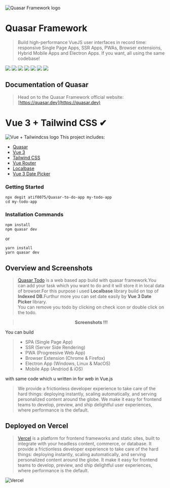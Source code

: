![Quasar Framework logo](https://cdn.quasar.dev/logo-v2/header.png)

# Quasar Framework

> Build high-performance VueJS user interfaces in record time: responsive Single Page Apps, SSR Apps, PWAs, Browser extensions, Hybrid Mobile Apps and Electron Apps. If you want, all using the same codebase!

<img src="https://img.shields.io/npm/v/quasar?label=quasar"> <img src="https://img.shields.io/npm/v/%40quasar/app-webpack?label=@quasar/app-webpack"> <img src="https://img.shields.io/npm/v/%40quasar/app-vite?label=@quasar/app-vite"> <img src="https://img.shields.io/npm/v/%40quasar/cli?label=@quasar/cli"> <img src="https://img.shields.io/npm/v/%40quasar/extras.svg?label=@quasar/extras"> <img src="https://img.shields.io/npm/v/%40quasar/icongenie.svg?label=@quasar/icongenie"> <img src="https://img.shields.io/npm/v/%40quasar/vite-plugin.svg?label=@quasar/vite-plugin">

## Documentation of Quasar

> Head on to the Quasar Framework official website: [https://quasar.dev](https://quasar.dev)

# Vue 3 + Tailwind CSS ✔

![Vue + Tailwindcss logo](https://miro.medium.com/max/1400/1*DEUQ-Hp7frbQDcaNK7rL3A.png)
This project includes:

- [Quasar](https://quasar.dev/)
- [Vue 3](https://vuejs.org/guide/introduction.html)
- [Tailwind CSS](https://tailwindcss.com/docs/configuration)
- [Vue Router](https://github.com/vuejs/router)
- [Localbase]()
- [Vue 3 Date Picker]()

### Getting Started

```
npx degit atif0075/Quasar-to-do-app my-todo-app
cd my-todo-app
```

### Installation Commands

```
npm install
npm quasar dev
```

or

```
yarn install
yarn quasar dev
```

## Overview and Screenshots

> [Quasar Todo](https://quasar-to-do-app.vercel.app/) is a web based app build with quasar framework.You can add your task which you want to do and it will store it in local data of browser.For this purpose i used <b> Localbase </b> library build on top of <b>Indexed DB.</b>Furthur more you can set date easily by <b> Vue 3 Date Picker </b> library. <br/>
> You can remove you todo by clicking on check icon or double click on the todo.

<center>

> <b>Screenshots !!!</b>

</center>



You can build

> - SPA (Single Page App)
> - SSR (Server Side Rendering)
> - PWA (Progreesive Web App)
> - Browser Extension (Chrome & Firefox)
> - Electron App (Windows, Linux & MacOS)
> - Mobile App (Andriod & iOS)

with same code which u written in for web in Vue.js

> We provide a frictionless developer experience to take care of the hard things: deploying instantly, scaling automatically, and serving personalized content around the globe.
> We make it easy for frontend teams to develop, preview, and ship delightful user experiences, where performance is the default.

## Deployed on Vercel

> [Vercel](https://vercel.com/) is a platform for frontend frameworks and static sites, built to integrate with your headless content, commerce, or database.
> It provide a frictionless developer experience to take care of the hard things: deploying instantly, scaling automatically, and serving personalized content around the globe.
> It make it easy for frontend teams to develop, preview, and ship delightful user experiences, where performance is the default.

![Vercel](https://vercel.com/docs-proxy/static/docs/concepts/git/git-push.png)
